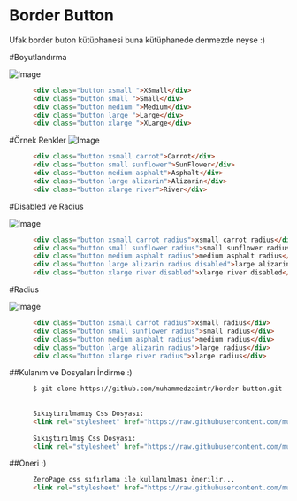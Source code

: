 # Border Button


Ufak border buton kütüphanesi buna kütüphanede denmezde neyse :)

#Boyutlandırma

![Image](https://raw.githubusercontent.com/muhammedzaimtr/border-button/master/images/1.png)

```html
      <div class="button xsmall ">XSmall</div>
      <div class="button small ">Small</div>
      <div class="button medium ">Medium</div>
      <div class="button large ">Large</div>
      <div class="button xlarge ">XLarge</div>
```
#Örnek Renkler
![Image](https://raw.githubusercontent.com/muhammedzaimtr/border-button/master/images/2.png)

```html
      <div class="button xsmall carrot">Carrot</div>
      <div class="button small sunflower">SunFlower</div>
      <div class="button medium asphalt">Asphalt</div>
      <div class="button large alizarin">Alizarin</div>
      <div class="button xlarge river">River</div>
```
#Disabled ve Radius

![Image](https://raw.githubusercontent.com/muhammedzaimtr/border-button/master/images/3.png)

```html
      <div class="button xsmall carrot radius">xsmall carrot radius</div>
      <div class="button small sunflower radius">small sunflower radius</div>
      <div class="button medium asphalt radius">medium asphalt radius</div>
      <div class="button large alizarin radius disabled">large alizarin radius disabled</div>
      <div class="button xlarge river disabled">xlarge river disabled</div>
```

#Radius

![Image](https://raw.githubusercontent.com/muhammedzaimtr/border-button/master/images/4.png)

```html
      <div class="button xsmall carrot radius">xsmall radius</div>
      <div class="button small sunflower radius">small radius</div>
      <div class="button medium asphalt radius">medium radius</div>
      <div class="button large alizarin radius">large radius</div>
      <div class="button xlarge river radius">xlarge radius</div>
```

##Kulanım ve Dosyaları İndirme :)
```html
      $ git clone https://github.com/muhammedzaimtr/border-button.git
      
      
      Sıkıştırılmamış Css Dosyası:
      <link rel="stylesheet" href="https://raw.githubusercontent.com/muhammedzaimtr/border-button/master/border-button.css" media="screen" title="no title" charset="utf-8">
          
      Sıkıştırılmış Css Dosyası:    
      <link rel="stylesheet" href="https://raw.githubusercontent.com/muhammedzaimtr/border-button/master/border-button.min.css" media="screen" title="no title" charset="utf-8">

```

##Öneri :)
```html
      ZeroPage css sıfırlama ile kullanılması önerilir...
      <link rel="stylesheet" href="https://raw.githubusercontent.com/muhammedzaimtr/ZeroPage/master/zeropage-v1.css" media="screen" title="no title" charset="utf-8">

```



